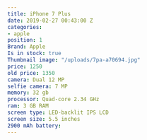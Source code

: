 ```yaml
---
title: iPhone 7 Plus
date: 2019-02-27 00:43:00 Z
categories:
- apple
position: 1
Brand: Apple
Is in stock: true
Thumbnail image: "/uploads/7pa-a70694.jpg"
price: 1250
old price: 1350
camera: Dual 12 MP
selfie camera: 7 MP
memory: 32 gb
processor: Quad-core 2.34 GHz
ram: 3 GB RAM
screen type: LED-backlit IPS LCD
screen size: 5.5 inches
2900 mAh battery: 
---
```



